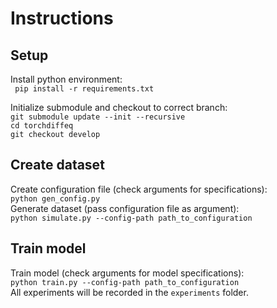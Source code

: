 # Instructions
## Setup
Install python environment: <br>
`` pip install -r requirements.txt``

Initialize submodule and checkout to correct branch: <br>
``git submodule update --init --recursive`` <br>
``cd torchdiffeq`` <br>
``git checkout develop`` <br>

## Create dataset
Create configuration file (check arguments for specifications): <br>
``python gen_config.py`` <br>
Generate dataset (pass configuration file as argument): <br>
``python simulate.py --config-path path_to_configuration``
## Train model
Train model (check arguments for model specifications): <br>
``python train.py --config-path path_to_configuration`` <br>
All experiments will be recorded in the ``experiments`` folder.

